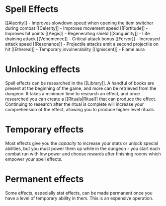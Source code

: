 # Spell Effects
[[Alacrity]] - Improves slowdown speed when opening the item switcher during combat
[[Celerity]] - Improves movement speed
[[Fortitude]] - Improves hit points
[[Aegis]] - Regenerating shield
[[Sanguinity]] - Life draining attack
[[Vehemence]] - Critical attack bonus
[[Fervor]] - Increased attack speed
[[Resonance]] - Projectile attacks emit a second projectile on hit
[[Ethereal]] - Temporary invulnerability
[[Igniscent]] - Flame aura

# Unlocking effects
Spell effects can be researched in the [[Library]]. A handful of books are present at the beginning of the game, and more can be retrieved from the dungeon. It takes a minimum time to research an effect, and once researched you can create a [[Rituals|Ritual]] that can produce the effect. Continuing to research after the ritual is complete will increase your comprehension of the effect, allowing you to produce higher level rituals.


# Temporary effects
Most effects give you the *capacity* to increase your stats or unlock special abilities, but you must power them up while in the dungeon - you start each combat run with low power and choose rewards after finishing rooms which empower your spell effects.

# Permanent effects
Some effects, especially stat effects, can be made permanent once you have a level of temporary ability in them. This is an expensive operation.